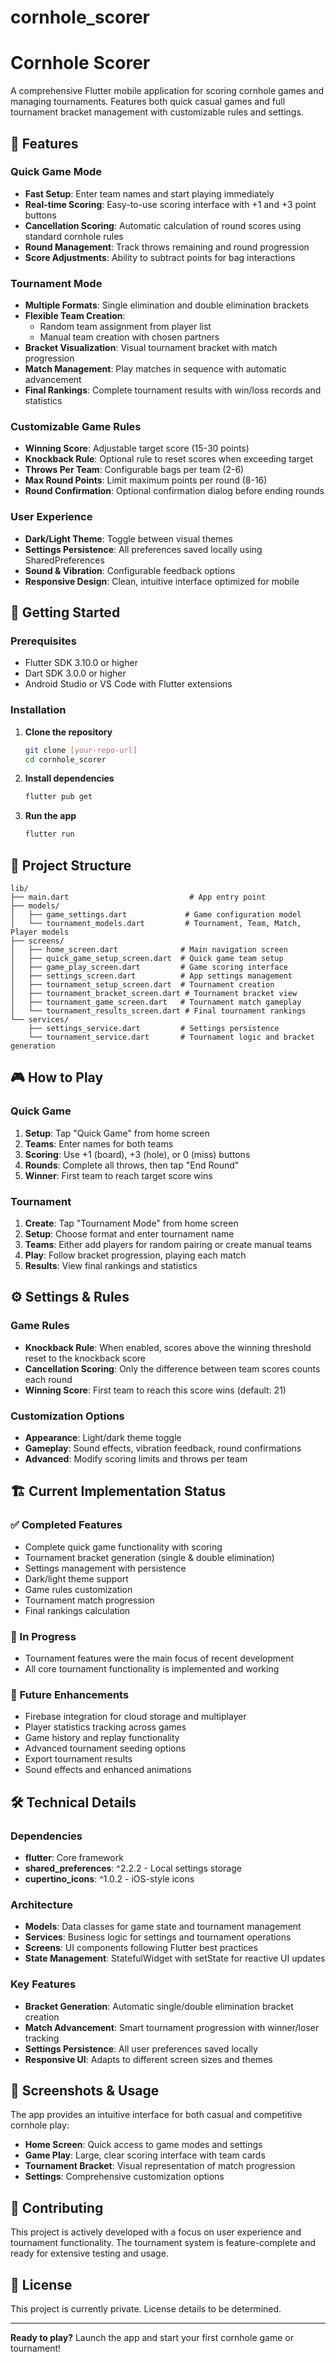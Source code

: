 # cornhole_scorer

# Cornhole Scorer

A comprehensive Flutter mobile application for scoring cornhole games and managing tournaments. Features both quick casual games and full tournament bracket management with customizable rules and settings.

## 🎯 Features

### Quick Game Mode
- **Fast Setup**: Enter team names and start playing immediately
- **Real-time Scoring**: Easy-to-use scoring interface with +1 and +3 point buttons
- **Cancellation Scoring**: Automatic calculation of round scores using standard cornhole rules
- **Round Management**: Track throws remaining and round progression
- **Score Adjustments**: Ability to subtract points for bag interactions

### Tournament Mode
- **Multiple Formats**: Single elimination and double elimination brackets
- **Flexible Team Creation**: 
  - Random team assignment from player list
  - Manual team creation with chosen partners
- **Bracket Visualization**: Visual tournament bracket with match progression
- **Match Management**: Play matches in sequence with automatic advancement
- **Final Rankings**: Complete tournament results with win/loss records and statistics

### Customizable Game Rules
- **Winning Score**: Adjustable target score (15-30 points)
- **Knockback Rule**: Optional rule to reset scores when exceeding target
- **Throws Per Team**: Configurable bags per team (2-6)
- **Max Round Points**: Limit maximum points per round (8-16)
- **Round Confirmation**: Optional confirmation dialog before ending rounds

### User Experience
- **Dark/Light Theme**: Toggle between visual themes
- **Settings Persistence**: All preferences saved locally using SharedPreferences
- **Sound & Vibration**: Configurable feedback options
- **Responsive Design**: Clean, intuitive interface optimized for mobile

## 🚀 Getting Started

### Prerequisites
- Flutter SDK 3.10.0 or higher
- Dart SDK 3.0.0 or higher
- Android Studio or VS Code with Flutter extensions

### Installation

1. **Clone the repository**
   ```bash
   git clone [your-repo-url]
   cd cornhole_scorer
   ```

2. **Install dependencies**
   ```bash
   flutter pub get
   ```

3. **Run the app**
   ```bash
   flutter run
   ```

## 📁 Project Structure

```
lib/
├── main.dart                           # App entry point
├── models/
│   ├── game_settings.dart             # Game configuration model
│   └── tournament_models.dart         # Tournament, Team, Match, Player models
├── screens/
│   ├── home_screen.dart              # Main navigation screen
│   ├── quick_game_setup_screen.dart  # Quick game team setup
│   ├── game_play_screen.dart         # Game scoring interface
│   ├── settings_screen.dart          # App settings management
│   ├── tournament_setup_screen.dart  # Tournament creation
│   ├── tournament_bracket_screen.dart # Tournament bracket view
│   ├── tournament_game_screen.dart   # Tournament match gameplay
│   └── tournament_results_screen.dart # Final tournament rankings
└── services/
    ├── settings_service.dart         # Settings persistence
    └── tournament_service.dart       # Tournament logic and bracket generation
```

## 🎮 How to Play

### Quick Game
1. **Setup**: Tap "Quick Game" from home screen
2. **Teams**: Enter names for both teams
3. **Scoring**: Use +1 (board), +3 (hole), or 0 (miss) buttons
4. **Rounds**: Complete all throws, then tap "End Round"
5. **Winner**: First team to reach target score wins

### Tournament
1. **Create**: Tap "Tournament Mode" from home screen
2. **Setup**: Choose format and enter tournament name
3. **Teams**: Either add players for random pairing or create manual teams
4. **Play**: Follow bracket progression, playing each match
5. **Results**: View final rankings and statistics

## ⚙️ Settings & Rules

### Game Rules
- **Knockback Rule**: When enabled, scores above the winning threshold reset to the knockback score
- **Cancellation Scoring**: Only the difference between team scores counts each round
- **Winning Score**: First team to reach this score wins (default: 21)

### Customization Options
- **Appearance**: Light/dark theme toggle
- **Gameplay**: Sound effects, vibration feedback, round confirmations
- **Advanced**: Modify scoring limits and throws per team

## 🏗️ Current Implementation Status

### ✅ Completed Features
- Complete quick game functionality with scoring
- Tournament bracket generation (single & double elimination)
- Settings management with persistence
- Dark/light theme support
- Game rules customization
- Tournament match progression
- Final rankings calculation

### 🔄 In Progress
- Tournament features were the main focus of recent development
- All core tournament functionality is implemented and working

### 🎯 Future Enhancements
- Firebase integration for cloud storage and multiplayer
- Player statistics tracking across games
- Game history and replay functionality
- Advanced tournament seeding options
- Export tournament results
- Sound effects and enhanced animations

## 🛠️ Technical Details

### Dependencies
- **flutter**: Core framework
- **shared_preferences**: ^2.2.2 - Local settings storage
- **cupertino_icons**: ^1.0.2 - iOS-style icons

### Architecture
- **Models**: Data classes for game state and tournament management
- **Services**: Business logic for settings and tournament operations
- **Screens**: UI components following Flutter best practices
- **State Management**: StatefulWidget with setState for reactive UI updates

### Key Features
- **Bracket Generation**: Automatic single/double elimination bracket creation
- **Match Advancement**: Smart tournament progression with winner/loser tracking
- **Settings Persistence**: All user preferences saved locally
- **Responsive UI**: Adapts to different screen sizes and themes

## 📱 Screenshots & Usage

The app provides an intuitive interface for both casual and competitive cornhole play:
- **Home Screen**: Quick access to game modes and settings
- **Game Play**: Large, clear scoring interface with team cards
- **Tournament Bracket**: Visual representation of match progression
- **Settings**: Comprehensive customization options

## 🤝 Contributing

This project is actively developed with a focus on user experience and tournament functionality. The tournament system is feature-complete and ready for extensive testing and usage.

## 📄 License

This project is currently private. License details to be determined.

---

**Ready to play?** Launch the app and start your first cornhole game or tournament!
